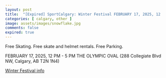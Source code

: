 ```yaml
---
layout: post
title:  "[Expired] SportCalgary: Winter Festival FEBRUARY 17, 2025, 12 PM - 5 PM THE OLYMPIC OVAL"
categories: [ calgary, other ]
image: assets/images/snowflake.jpg
comments: false
expired: true
---
```


Free Skating.  Free skate and helmet rentals. Free Parking.

FEBRUARY 17, 2025, 12 PM - 5 PM
THE OLYMPIC OVAL (288 Collegiate Blvd NW, Calgary, AB T2N 1N4)

[Winter Festival info](https://sportcalgary.ca/winter-festival-2025)
